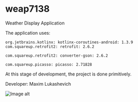 # weap7138
Weather Display Application

The application uses:

    org.jetbrains.kotlinx: kotlinx-coroutines-android: 1.3.9
    com.squareup.retrofit2: retrofit: 2.6.2
    
    com.squareup.retrofit2: converter-gson: 2.6.2
    
    com.squareup.picasso: picasso: 2.71828

At this stage of development, the project is done primitively.

Developer: Maxim Lukashevich

![Image alt](https://github.com/MaxLuxs/Images/blob/main/imageGH.bmp)

